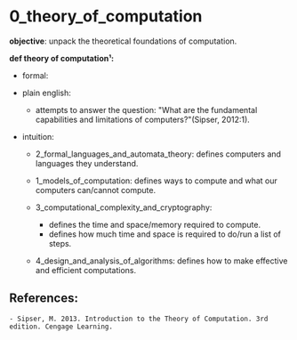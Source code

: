 # 0_theory_of_computation

**objective**: unpack the theoretical foundations of computation. 

**def theory of computation¹:** <br>
- formal:
    

- plain english:
    - attempts to answer the question: "What are the fundamental capabilities and limitations of computers?"(Sipser, 2012:1).



- intuition:
    - 2_formal_languages_and_automata_theory: defines computers and languages they understand.

    - 1_models_of_computation: defines ways to compute and what our computers can/cannot compute.

    - 3_computational_complexity_and_cryptography: 
        - defines the time and space/memory required to compute.
        - defines how much time and space is required to do/run a list of steps.
                        
    - 4_design_and_analysis_of_algorithms: defines how to make effective and efficient computations.
                                    
## References:
    - Sipser, M. 2013. Introduction to the Theory of Computation. 3rd edition. Cengage Learning.

